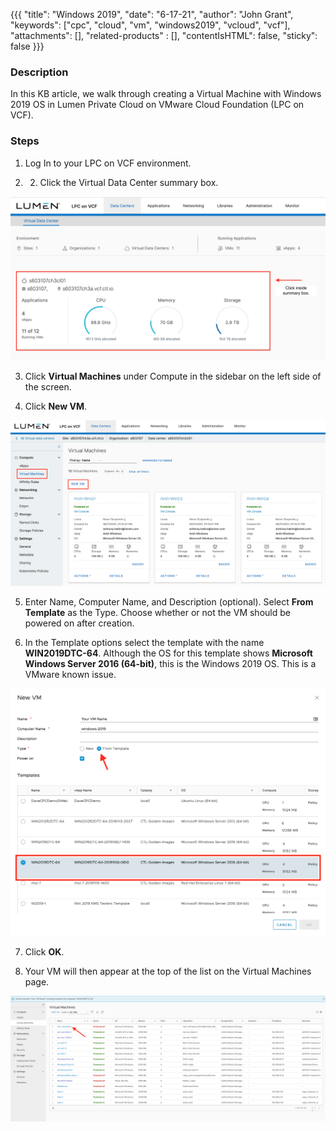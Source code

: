 {{{
  "title": "Windows 2019",
  "date": "6-17-21",
  "author": "John Grant",
  "keywords": ["cpc", "cloud", "vm", "windows2019", "vcloud", "vcf"],
  "attachments": [],
  "related-products" : [],
  "contentIsHTML": false,
  "sticky": false
}}}

### Description
In this KB article, we walk through creating a Virtual Machine with Windows 2019 OS in Lumen Private Cloud on VMware Cloud Foundation (LPC on VCF).


### Steps

1. Log In to your LPC on VCF environment.

2. 2.	Click the Virtual Data Center summary box.

![Data Center Summary](../../images/dccf/data-centers-summary.png)

3. Click __Virtual Machines__ under Compute in the sidebar on the left side of the screen.

4. Click __New VM__.

![Windows 2019](../../images/dccf/windows-19-1.png)

5. Enter Name, Computer Name, and Description (optional). Select __From Template__ as the Type. Choose whether or not the VM should be powered on after creation.

6. In the Template options select the template with the name __WIN2019DTC-64__. Although the OS for this template shows __Microsoft Windows Server 2016 (64-bit)__, this is the Windows 2019 OS. This is a VMware known issue.

![Windows 2019](../../images/dccf/windows-19-2.png)

7. Click __OK__.

8. Your VM will then appear at the top of the list on the Virtual Machines page.

![Windows 2019](../../images/dccf/windows-19-3.png)
